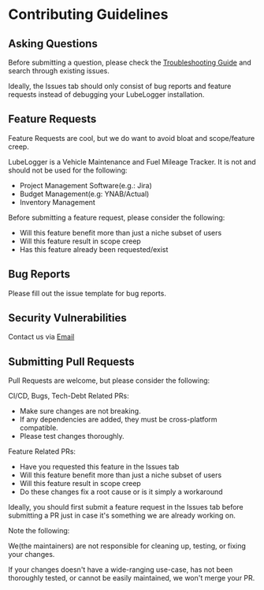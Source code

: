# Contributing Guidelines

## Asking Questions
Before submitting a question, please check the [Troubleshooting Guide](https://docs.lubelogger.com/Installation/Troubleshooting) and search through existing issues.

Ideally, the Issues tab should only consist of bug reports and feature requests instead of debugging your LubeLogger installation.

## Feature Requests
Feature Requests are cool, but we do want to avoid bloat and scope/feature creep.

LubeLogger is a Vehicle Maintenance and Fuel Mileage Tracker. 
It is not and should not be used for the following:
- Project Management Software(e.g.: Jira)
- Budget Management(e.g: YNAB/Actual)
- Inventory Management

Before submitting a feature request, please consider the following:
- Will this feature benefit more than just a niche subset of users
- Will this feature result in scope creep
- Has this feature already been requested/exist

## Bug Reports
Please fill out the issue template for bug reports.

## Security Vulnerabilities
Contact us via [Email](mailto:hargatasoftworks@gmail.com)

## Submitting Pull Requests
Pull Requests are welcome, but please consider the following:

CI/CD, Bugs, Tech-Debt Related PRs:
- Make sure changes are not breaking.
- If any dependencies are added, they must be cross-platform compatible.
- Please test changes thoroughly.

Feature Related PRs:
- Have you requested this feature in the Issues tab
- Will this feature benefit more than just a niche subset of users
- Will this feature result in scope creep
- Do these changes fix a root cause or is it simply a workaround

Ideally, you should first submit a feature request in the Issues tab before submitting a PR just in case it's something we are already working on.

Note the following:

We(the maintainers) are not responsible for cleaning up, testing, or fixing your changes.

If your changes doesn't have a wide-ranging use-case, has not been thoroughly tested, or cannot be easily maintained, we won't merge your PR.
